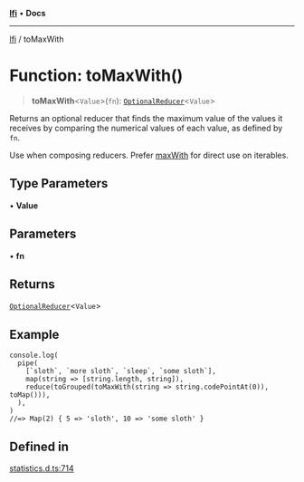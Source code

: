 [**lfi**](../readme.md) • **Docs**

***

[lfi](../globals.md) / toMaxWith

# Function: toMaxWith()

> **toMaxWith**\<`Value`\>(`fn`): [`OptionalReducer`](../type-aliases/OptionalReducer.md)\<`Value`\>

Returns an optional reducer that finds the maximum value of the values it
receives by comparing the numerical values of each value, as defined by `fn`.

Use when composing reducers. Prefer [maxWith](maxWith.md) for direct use on
iterables.

## Type Parameters

• **Value**

## Parameters

• **fn**

## Returns

[`OptionalReducer`](../type-aliases/OptionalReducer.md)\<`Value`\>

## Example

```
console.log(
  pipe(
    [`sloth`, `more sloth`, `sleep`, `some sloth`],
    map(string => [string.length, string]),
    reduce(toGrouped(toMaxWith(string => string.codePointAt(0)), toMap())),
  ),
)
//=> Map(2) { 5 => 'sloth', 10 => 'some sloth' }
```

## Defined in

[statistics.d.ts:714](https://github.com/TomerAberbach/lfi/blob/d7a0f90dd72245d6efd6bd97c58a78b3f3028f25/src/operations/statistics.d.ts#L714)
